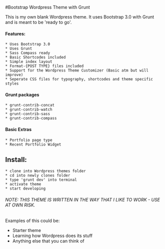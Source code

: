 #Bootstrap Wordpress Theme with Grunt

This is my own blank Wordpress theme. It uses Bootstrap 3.0 with Grunt and is meant to be 'ready to go'.

#### Features:

	* Uses Bootstrap 3.0
	* Uses Grunt
	* Sass Compass ready
	* Basic Shortcodes included
	* Simple index layout
	* Format-{POST TYPE} files included
	* Support for the Wordpress Theme Customizer (Basic atm but will improve)
	* Seperate CSS files for typography, shortcodes and theme specific styles

#### Grunt packages

  	* grunt-contrib-concat
    * grunt-contrib-watch
    * grunt-contrib-sass
    * grunt-contrib-compass

#### Basic Extras

	* Portfolio page type
	* Recent Portfolio Widget


## Install:

	* clone into Wordpress themes folder
	* cd into newly clones folder
	* type 'grunt dev' into terminal
	* activate theme
	* start developing


###### NOTE: THIS THEME IS WRITTEN IN THE WAY THAT I LIKE TO WORK - USE AT OWN RISK.



Examples of this could be:

* Starter theme
* Learning how Wordpress does its stuff
* Anything else that you can think of











